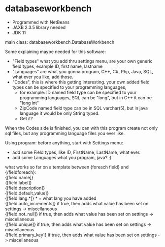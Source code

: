 # databaseworkbench

- Programmed with NetBeans
- JAXB 2.3.5 library needed
- JDK 11

main class: databaseworkbench.DatabaseWorkbench

Some explaining maybe needed for this software:
- "Field types" what you add thru settings menu, are your own generic field types, example ID, first name, lastname
- "Languages" are what you gonna program, C++, C#, Php, Java, SQL, what ever you like, add those.
- "Codes", this is where this getting interesting. your own added field types can be specified to your programming languages, 
  * for example: ID named field type can be specified to your programming languages, SQL can be "long", but in C++ it can be "long int"
  * ZipCode named field type can be in SQL varchar(5), but in java language it would be only String typed.
  * Get it?
  
When the Codes side is finished, you can with this program create not only sql files, but any programming language files you ever like.

Using program:
before anything, start with Settings menu:
- add some Field types, like ID, FirstName, LastName, what ever.
- add some Languages what you program, java? ;)

what works so far on a template between {foreach field} and {/fieldforeach}:</br>
{[field.name]}</br>
{[field.label]}</br>
{[field.description]}</br>
{[field.default_value]}</br>
{[field.lang.*]} * = what lang you have added</br>
{[field.auto_increments]} if true, then adds what value has been set on settings -> miscellaneous</br>
{[field.not_null]} if true, then adds what value has been set on settings -> miscellaneous</br>
{[field.unique]} if true, then adds what value has been set on settings -> miscellaneous</br>
{[field.primary_key]} if true, then adds what value has been set on settings -> miscellaneous</br>
